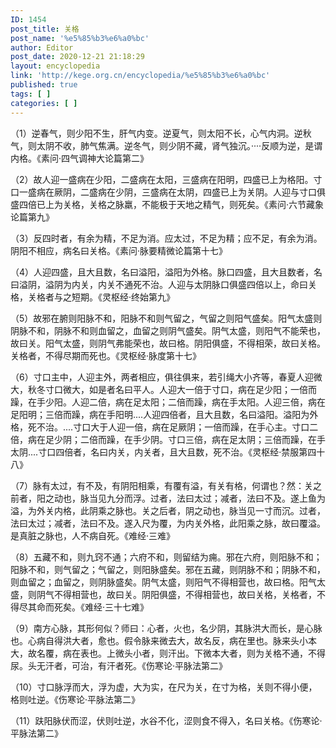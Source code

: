 ```yaml
---
ID: 1454
post_title: 关格
post_name: '%e5%85%b3%e6%a0%bc'
author: Editor
post_date: 2020-12-21 21:18:29
layout: encyclopedia
link: 'http://kege.org.cn/encyclopedia/%e5%85%b3%e6%a0%bc'
published: true
tags: [ ]
categories: [ ]
---
```

<!-- wp:paragraph -->
<p>（1）逆春气，则少阳不生，肝气内变。逆夏气，则太阳不长，心气内洞。逆秋气，则太阴不收，肺气焦满。逆冬气，则少阴不藏，肾气独沉。····反顺为逆，是谓内格。《素问·四气调神大论篇第二》</p>
<p><!-- /wp:paragraph -->

<!-- wp:paragraph --></p>
<p>（2）故人迎一盛病在少阳，二盛病在太阳，三盛病在阳明，四盛已上为格阳。寸口一盛病在厥阴，二盛病在少阴，三盛病在太阴，四盛已上为关阴。人迎与寸口俱盛四倍已上为关格，关格之脉羸，不能极于天地之精气，则死矣。《素问·六节藏象论篇第九》</p>
<p>（3）反四时者，有余为精，不足为消。应太过，不足为精；应不足，有余为消。阴阳不相应，病名曰关格。《素问·脉要精微论篇第十七》</p>
<p>（4）人迎四盛，且大且数，名曰溢阳，溢阳为外格。脉口四盛，且大且数者，名曰溢阴，溢阴为内关，内关不通死不治。人迎与太阴脉口俱盛四倍以上，命曰关格，关格者与之短期。《灵枢经·终始第九》</p>
<p>（5）故邪在腑则阳脉不和，阳脉不和则气留之，气留之则阳气盛矣。阳气太盛则阴脉不和，阴脉不和则血留之，血留之则阴气盛矣。阴气太盛，则阳气不能荣也，故曰关。阳气太盛，则阴气弗能荣也，故曰格。阴阳俱盛，不得相荣，故曰关格。关格者，不得尽期而死也。《灵枢经·脉度第十七》</p>
<!-- /wp:paragraph -->

<!-- wp:paragraph -->
<p>（6）寸口主中，人迎主外，两者相应，俱往俱来，若引绳大小齐等，春夏人迎微大，秋冬寸口微大，如是者名曰平人。人迎大一倍于寸口，病在足少阳；一倍而躁，在手少阳。人迎二倍，病在足太阳；二倍而躁，病在手太阳。人迎三倍，病在足阳明；三倍而躁，病在手阳明....人迎四倍者，且大且数，名曰溢阳。溢阳为外格，死不治。....寸口大于人迎一倍，病在足厥阴；一倍而躁，在手心主。寸口二倍，病在足少阴；二倍而躁，在手少阴。寸口三倍，病在足太阴；三倍而躁，在手太阴....寸口四倍者，名曰内关，内关者，且大且数，死不治。《灵枢经·禁服第四十八》</p>
<!-- /wp:paragraph -->

<!-- wp:paragraph --><!-- /wp:paragraph -->

<!-- wp:paragraph -->
<p>（7）脉有太过，有不及，有阴阳相乘，有覆有溢，有关有格，何谓也？然：关之前者，阳之动也，脉当见九分而浮。过者，法曰太过；减者，法曰不及。遂上鱼为溢，为外关内格，此阴乘之脉也。关之后者，阴之动也，脉当见一寸而沉。过者，法曰太过；减者，法曰不及。遂入尺为覆，为内关外格，此阳乘之脉，故曰覆溢。是真脏之脉也，人不病自死。《难经·三难》</p>
<!-- /wp:paragraph -->

<!-- wp:paragraph --><!-- /wp:paragraph -->

<!-- wp:paragraph {"textColor":"background"} -->
<p class="has-background-color has-text-color">（8）五藏不和，则九窍不通；六府不和，则留结为痈。邪在六府，则阳脉不和；阳脉不和，则气留之；气留之，则阳脉盛矣。邪在五藏，则阴脉不和；阴脉不和，则血留之；血留之，则阴脉盛矣。阴气太盛，则阳气不得相营也，故曰格。阳气太盛，则阴气不得相营也，故曰关。阴阳俱盛，不得相营也，故曰关格，关格者，不得尽其命而死矣。《难经·三十七难》</p>
<p>（9）南方心脉，其形何似？师曰：心者，火也，名少阴，其脉洪大而长，是心脉也。心病自得洪大者，愈也。假令脉来微去大，故名反，病在里也。脉来头小本大，故名覆，病在表也。上微头小者，则汗出。下微本大者，则为关格不通，不得尿。头无汗者，可治，有汗者死。《伤寒论·平脉法第二》</p>
<p>（10）寸口脉浮而大，浮为虚，大为实，在尺为关，在寸为格，关则不得小便，格则吐逆。《伤寒论·平脉法第二》</p>
<p>（11）趺阳脉伏而涩，伏则吐逆，水谷不化，涩则食不得入，名曰关格。《伤寒论·平脉法第二》</p>
<!-- /wp:paragraph -->